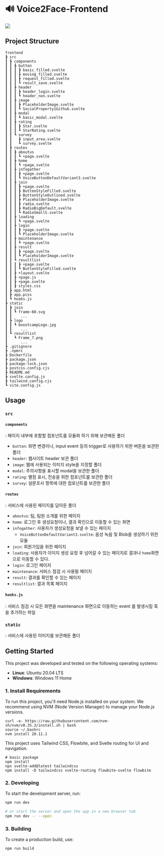 # 🔊 Voice2Face-Frontend

  <img src="https://img.shields.io/badge/svelte-FF3E00?style=for-the-badge&logo=svelte&logoColor=white">


## Project Structure

```
frontend
┣ src
┃ ┣ components
┃ ┃ ┣ button
┃ ┃ ┃ ┣ basic_filled.svelte
┃ ┃ ┃ ┣ moving_filled.svelte
┃ ┃ ┃ ┣ request_filled.svelte
┃ ┃ ┃ ┗ result_save.svelte
┃ ┃ ┣ header
┃ ┃ ┃ ┣ header_login.svelte
┃ ┃ ┃ ┗ header_non.svelte
┃ ┃ ┣ image
┃ ┃ ┃ ┣ PlaceholderImage.svelte
┃ ┃ ┃ ┗ SocialProperty1Github.svelte
┃ ┃ ┣ modal
┃ ┃ ┃ ┗ basic_modal.svelte
┃ ┃ ┣ rating
┃ ┃ ┃ ┣ Star.svelte
┃ ┃ ┃ ┗ StarRating.svelte
┃ ┃ ┗ survey
┃ ┃   ┣ input_area.svelte
┃ ┃   ┗ survey.svelte
┃ ┣ routes
┃ ┃ ┣ aboutus
┃ ┃ ┃ ┗ +page.svelte
┃ ┃ ┣ home
┃ ┃ ┃ ┗ +page.svelte
┃ ┃ ┣ infogather
┃ ┃ ┃ ┣ +page.svelte
┃ ┃ ┃ ┗ VoiceButtonDefaultVariant3.svelte
┃ ┃ ┣ join
┃ ┃ ┃ ┣ +page.svelte
┃ ┃ ┃ ┣ ButtonStyleFilled.svelte
┃ ┃ ┃ ┣ ButtonStyleOutlined.svelte
┃ ┃ ┃ ┣ PlaceholderImage.svelte
┃ ┃ ┃ ┣ radio.svelte
┃ ┃ ┃ ┣ RadioBigDefault.svelte
┃ ┃ ┃ ┗ RadioSmallS.svelte
┃ ┃ ┣ loading
┃ ┃ ┃ ┗ +page.svelte
┃ ┃ ┣ login
┃ ┃ ┃ ┣ +page.svelte
┃ ┃ ┃ ┗ PlaceholderImage.svelte
┃ ┃ ┣ maintenance
┃ ┃ ┃ ┗ +page.svelte
┃ ┃ ┣ result
┃ ┃ ┃ ┣ +page.svelte
┃ ┃ ┃ ┗ PlaceholderImage.svelte
┃ ┃ ┗ resultlist
┃ ┃ ┃ ┣ +page.svelte
┃ ┃ ┃ ┗ ButtonStyleFilled.svelte
┃ ┃ ┣ +layout.svelte
┃ ┃ ┣ +page.js
┃ ┃ ┣ +page.svelte
┃ ┃ ┣ styles.css
┃ ┣ app.html
┃ ┣ app.pcss
┃ ┗ hooks.js
┣ static
┃ ┣ join
┃ ┃ ┗ frame-60.svg
┃ ┃    ...
┃ ┣ logo
┃ ┃ ┗ boostcampLogo.jpg
┃ ┃    ...
┃ ┗ resultlist
┃   ┗ Frame_7.png
┃      ...
┣ .gitignore
┣ .npmrc
┣ Dockerfile
┣ package.json
┣ package-lock.json
┣ postcss.config.cjs
┣ README.md
┣ svelte.config.js
┣ tailwind.config.cjs
┗ vite.config.js
```
## Usage

  
### `src` 
#### `components`
: 페이지 내부에 포함할 컴포넌트를 모듈화 하기 위해 보관해둔 폴더
 - `button`: 화면 변경이나,  input event 등의 trigger로 사용하기 위한 버튼을 보관한 폴더
 - `header`: 웹사이트 header 보관 폴더
 - `image`: 웹에 사용되는 이미지 style을 지정할 폴더
 - `modal`: 주의사항을 표시할 modal을 보관한 폴더
 - `rating`: 별점 표시, 전송을 위한 컴포넌트를 보관한 폴더
 - `survey`: 설문조사 항목에 대한 컴포넌트를 보관한 폴더

#### `routes` 
: 서비스에 사용된 페이지를 담아둔 폴더

 - `aboutus`: 팀, 팀원 소개를 위한 페이지
 - `home`: 로그인 후 생성요청이나, 결과 확인으로 이동할 수 있는 화면
 - `infogather`: 사용자가 생성요청을 보낼 수 있는 페이지
   - `VoiceButtonDefaultVariant3.svelte`: 음성 녹음 및 Blob을 생성하기 위한 모듈
 - `join`: 회원가입을 위한 페이지
 - `loading`: 사용자가 이미지 생성 요청 후 넘어갈 수 있는 페이지로 결과나 `home`화면으로 이동할 수 있다.
 - `login`: 로그인 페이지
 - `maintenance`: 서비스 점검 시 사용될 페이지
 - `result`: 결과를 확인할 수 있는 페이지
 - `resultlist`: 결과 목록 페이지
 
#### `hooks.js`
: 서비스 점검 시 모든 화면을 maintenance 화면으로 이동하는 event 를 발생시킬 훅을 추가하는 파일
### `static`
: 서비스에 사용된 이미지를 보관해둔 폴더


## Getting Started
This project was developed and tested on the following operating systems:
- **Linux**: Ubuntu 20.04 LTS
- **Windows**: Windows 11 Home

### 1. Install Requirements

To run this project, you'll need Node.js installed on your system. We recommend using NVM (Node Version Manager) to manage your Node.js versions.
```
curl -o- https://raw.githubusercontent.com/nvm-sh/nvm/v0.35.3/install.sh | bash
source ~/.bashrc
nvm install 20.11.1
```

This project uses Tailwind CSS, Flowbite, and Svelte routing for UI and navigation.
```
# basic package
npm install
npx svelte-add@latest tailwindcss
npm install -D tailwindcss svelte-routing flowbite-svelte flowbite
```
### 2. Developing

To start the development server, run:

```bash
npm run dev

# or start the server and open the app in a new browser tab
npm run dev -- --open
```

### 3. Building

To create a production build, use:

```
npm run build
```
  

